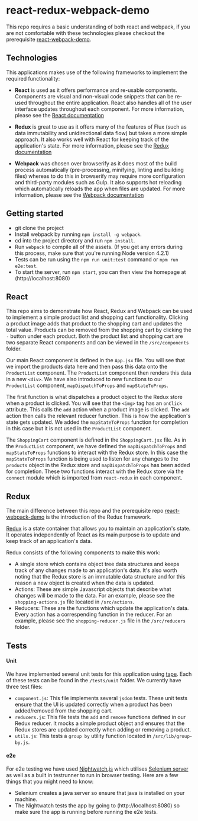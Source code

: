 # react-redux-webpack-demo

This repo requires a basic understanding of both react and webpack, if you are not comfortable with these technologies please checkout the prerequisite [react-webpack-demo](https://github.com/ag-digital/react-webpack-demo).

## Technologies

This applications makes use of the following frameworks to implement the required functionality:

* <b>React</b> is used as it offers performance and re-usable components. Components are visual and non-visual code snippets that can be re-used throughout the entire application. React also handles all of the user interface updates throughout each component. For more information, please see the [React documentation](https://facebook.github.io/react/docs/getting-started.html)

* <b>Redux</b> is great to use as it offers many of the features of Flux (such as data immutability and unidirectional data flow) but takes a more simple approach. It also works well with React for keeping track of the application's state. For more information, please see the [Redux documentation](http://redux.js.org/)

* <b>Webpack</b> was chosen over browserify as it does most of the build process automatically (pre-processing, minifying, linting and building files) whereas to do this in browserify may require more configuration and third-party modules such as Gulp. It also supports hot reloading which automatically reloads the app when files are updated. For more information, please see the [Webpack documentation](http://webpack.github.io/docs/)

## Getting started

* git clone the project
* Install webpack by running `npm install -g webpack`.
* cd into the project directory and run `npm install`.
* Run `webpack` to compile all of the assets. (If you get any errors during this process, make sure that you're running Node version 4.2.1)
* Tests can be run using the `npm run unit:test` command or `npm run e2e:test`.
* To start the server, run `npm start`, you can then view the homepage at (http://localhost:8080)

## React

This repo aims to demonstrate how React, Redux and Webpack can be used to implement a simple product list and shopping cart functionality. Clicking a product image adds that product to the shopping cart and updates the total value. 
Products can be removed from the shopping cart by clicking the `-` button under each product.
Both the product list and shopping cart are two separate React components and can be viewed in the `/src/components` folder.

Our main React component is defined in the `App.jsx` file. You will see that we import the products data here and then pass this data onto the `ProductList` component. The `ProductList` component then renders this data in a new `<div>`.
We have also introduced to new functions to our `ProductList` component, `mapDispatchToProps` and `mapStateToProps`. 

The first function is what dispatches a product object to the Redux store when a product is clicked. You will see that the `<img>` tag has an `onClick` attribute. This calls the `add` action when a product image is clicked. The `add` action then calls the relevant reducer function. This is how the application's state gets updated.
We added the `mapStateToProps` function for completion in this case but it is not used in the `ProductList` component.

The `ShoppingCart` component is defined in the `ShoppingCart.jsx` file. As in the `ProductList` component, we have defined the `mapDispatchToProps` and `mapStateToProps` functions to interact with the Redux store.
In this case the `mapStateToProps` function is being used to listen for any changes to the `products` object in the Redux store and `mapDispatchToProps` has been added for completion. 
These two functions interact with the Redux store via the `connect` module which is imported from `react-redux` in each component.

## Redux

The main difference between this repo and the prerequisite repo [react-webpack-demo](https://github.com/ag-digital/react-webpack-demo) is the introduction of the Redux framework.

[Redux](https://github.com/rackt/redux) is a state container that allows you to maintain an application's state. 
It operates independently of React as its main purpose is to update and keep track of an application's data.

Redux consists of the following components to make this work:
* A single store which contains object tree data structures and keeps track of any changes made to an application's data. It's also worth noting that the Redux store is an immutable data structure and for this reason a new object is created when the data is updated.
* Actions: These are simple Javascript objects that describe what changes will be made to the data. For an example, please see the `shopping-actions.js` file located in `/src/actions`.
* Reducers: These are the functions which update the application's data. Every action has a correspending function in the reducer. For an example, please see the `shopping-reducer.js` file in the `/src/reducers` folder.

## Tests

#### Unit 
We have implemented several unit tests for this application using [tape](https://github.com/substack/tape). Each of these tests can be found in the `/tests/unit` folder.
We currently have three test files:
* `component.js`: This file implements several `jsdom` tests. These unit tests ensure that the UI is updated correctly when a product has been added/removed from the shopping cart.
* `reducers.js`: This file tests the `add` and `remove` functions defined in our Redux reducer. It mocks a simple product object and ensures that the Redux stores are updated correctly when adding or removing a product.
* `utils.js`: This tests a `group by` utility function located in `/src/lib/group-by.js`.

#### e2e
For e2e testing we have used [Nightwatch.js](http://nightwatchjs.org) which utilises [Selenium server](http://www.seleniumhq.org) as well as a built in testrunner to run in browser testing.
Here are a few things that you might need to know:
* Selenium creates a java server so ensure that java is installed on your machine.
* The Nightwatch tests the app by going to  (http://localhost:8080) so make sure the app is running before running the e2e tests.


